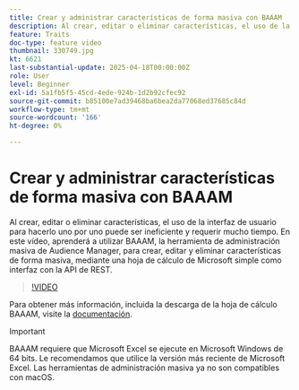 ```yaml
---
title: Crear y administrar características de forma masiva con BAAAM
description: Al crear, editar o eliminar características, el uso de la interfaz de usuario para hacerlo uno por uno puede ser ineficiente y requerir mucho tiempo. En este vídeo, aprenderá a utilizar BAAAM, la herramienta de administración masiva de Audience Manager, para crear, editar y eliminar características de forma masiva, mediante una hoja de cálculo de Microsoft simple como interfaz con la API de REST.
feature: Traits
doc-type: feature video
thumbnail: 330749.jpg
kt: 6621
last-substantial-update: 2025-04-18T00:00:00Z
role: User
level: Beginner
exl-id: 5a1fb5f5-45cd-4ede-924b-1d2b92cfec92
source-git-commit: b85100e7ad39468ba6bea2da77068ed37685c84d
workflow-type: tm+mt
source-wordcount: '166'
ht-degree: 0%

---
```


# Crear y administrar características de forma masiva con BAAAM

Al crear, editar o eliminar características, el uso de la interfaz de usuario para hacerlo uno por uno puede ser ineficiente y requerir mucho tiempo. En este vídeo, aprenderá a utilizar BAAAM, la herramienta de administración masiva de Audience Manager, para crear, editar y eliminar características de forma masiva, mediante una hoja de cálculo de Microsoft simple como interfaz con la API de REST.

>[!VIDEO](https://video.tv.adobe.com/v/330749/?quality=12&learn=on)

Para obtener más información, incluida la descarga de la hoja de cálculo BAAAM, visite la [documentación](https://experienceleague.adobe.com/docs/audience-manager/user-guide/reference/bulk-management-tools/bulk-management-intro.html?lang=es#reference).

>[!IMPORTANT]
>
>BAAAM requiere que Microsoft Excel se ejecute en Microsoft Windows de 64 bits. Le recomendamos que utilice la versión más reciente de Microsoft Excel. Las herramientas de administración masiva ya no son compatibles con macOS.
